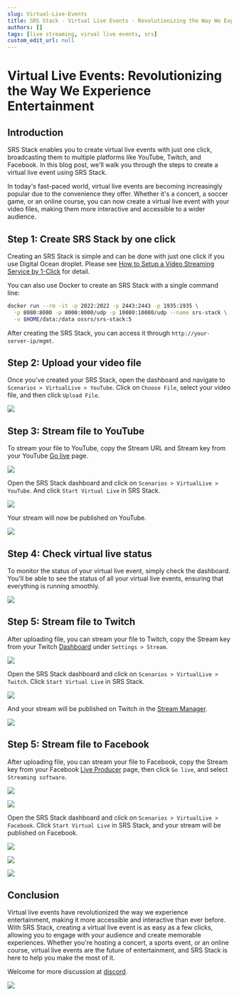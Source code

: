 ```yaml
---
slug: Virtual-Live-Events
title: SRS Stack - Virtual Live Events - Revolutionizing the Way We Experience Entertainment
authors: []
tags: [live streaming, virual live events, srs]
custom_edit_url: null
---
```


# Virtual Live Events: Revolutionizing the Way We Experience Entertainment

## Introduction

SRS Stack enables you to create virtual live events with just one click, broadcasting them to multiple platforms
like YouTube, Twitch, and Facebook. In this blog post, we'll walk you through the steps to create a virtual live
event using SRS Stack.

<!--truncate-->

In today's fast-paced world, virtual live events are becoming increasingly popular due to the convenience 
they offer. Whether it's a concert, a soccer game, or an online course, you can now create a virtual live 
event with your video files, making them more interactive and accessible to a wider audience. 

## Step 1: Create SRS Stack by one click

Creating an SRS Stack is simple and can be done with just one click if you use Digital Ocean droplet.
Please see [How to Setup a Video Streaming Service by 1-Click](./2022-04-09-SRS-Stack-Tutorial.md) for detail.

You can also use Docker to create an SRS Stack with a single command line:

```bash
docker run --rm -it -p 2022:2022 -p 2443:2443 -p 1935:1935 \
  -p 8080:8080 -p 8000:8000/udp -p 10080:10080/udp --name srs-stack \
  -v $HOME/data:/data ossrs/srs-stack:5
```

After creating the SRS Stack, you can access it through `http://your-server-ip/mgmt`.

## Step 2: Upload your video file

Once you've created your SRS Stack, open the dashboard and navigate to `Scenarios > VirtualLive > YouTube`. 
Click on `Choose File`, select your video file, and then click `Upload File`.

![](/img/blog-2023-09-11-01.png)

## Step 3: Stream file to YouTube

To stream your file to YouTube, copy the Stream URL and Stream key from your YouTube [Go live](https://studio.youtube.com/channel/UC/livestreaming) page.

![](/img/blog-2023-09-11-02.png)

Open the SRS Stack dashboard and click on `Scenarios > VirtualLive > YouTube`. And click `Start Virtual Live` in SRS Stack.

![](/img/blog-2023-09-11-03.png)

Your stream will now be published on YouTube.

![](/img/blog-2023-09-11-04.png)

## Step 4: Check virtual live status

To monitor the status of your virtual live event, simply check the dashboard. You'll be able to see the status of all your virtual live events, ensuring that everything is running smoothly.

![](/img/blog-2023-09-11-05.png)

## Step 5: Stream file to Twitch

After uploading file, you can stream your file to Twitch, copy the Stream key from your 
Twitch [Dashboard](https://www.twitch.tv/dashboard/settings) under `Settings > Stream`.

![](/img/blog-2023-09-11-06.png)

Open the SRS Stack dashboard and click on `Scenarios > VirtualLive > Twitch`. Click `Start Virtual Live` in SRS Stack.

![](/img/blog-2023-09-11-07.png)

And your stream will be published on Twitch in the [Stream Manager](https://www.twitch.tv/dashboard/stream).

![](/img/blog-2023-09-11-08.png)

## Step 5: Stream file to Facebook

After uploading file, you can stream your file to Facebook, copy the Stream key from your 
Facebook [Live Producer](https://www.facebook.com/live/producer?ref=OBS) page,
then click `Go live`, and select `Streaming software`.

![](/img/blog-2023-09-11-09.png)

![](/img/blog-2023-09-11-10.png)

Open the SRS Stack dashboard and click on `Scenarios > VirtualLive > Facebook`. Click `Start Virtual Live` in SRS Stack, and your stream will be published on Facebook.

![](/img/blog-2023-09-11-11.png)

![](/img/blog-2023-09-11-12.png)

![](/img/blog-2023-09-11-13.png)

## Conclusion

Virtual live events have revolutionized the way we experience entertainment, making it more 
accessible and interactive than ever before. With SRS Stack, creating a virtual live event 
is as easy as a few clicks, allowing you to engage with your audience and create memorable 
experiences. Whether you're hosting a concert, a sports event, or an online course, virtual 
live events are the future of entertainment, and SRS Stack is here to help you make the most
of it.

Welcome for more discussion at [discord](https://discord.gg/bQUPDRqy79).

![](https://ossrs.net/gif/v1/sls.gif?site=ossrs.io&path=/lts/blog-en/2023-09-11-Virtual-Live-Events)

